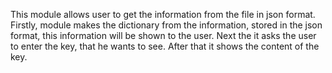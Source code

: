 This module allows user to get the information from the file in json format.
Firstly, module makes the dictionary from the information, stored in the json format, this information will be shown to
the user. Next the it asks the user to enter the key, that he wants to see.
After that it shows the content of the key.